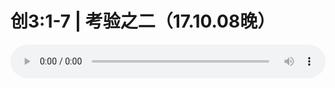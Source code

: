 # 创3:1-7 | 考验之二（17.10.08晚）

<audio style="width: 100%;" preload="false" controls controlslist="nodownload"><source src="http://file.simai.life/audio/mp3/old/12123.mp3" type="audio/mpeg">Your browser does not support the audio element.</audio>


